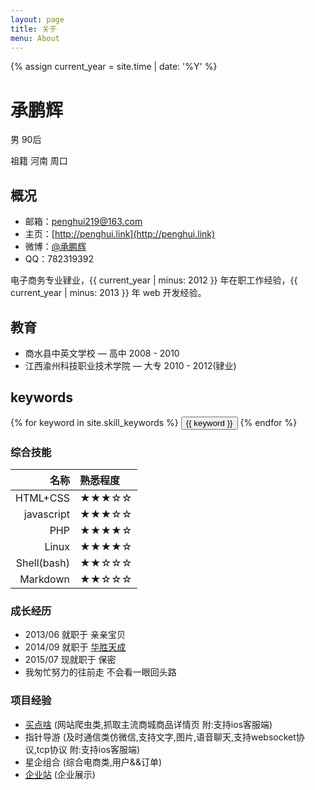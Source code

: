 ```yaml
---
layout: page
title: 关于
menu: About
---
```

{% assign current_year = site.time | date: '%Y' %}

承鹏辉
===
男 90后

祖籍 河南 周口

## 概况

- 邮箱：penghui219@163.com
- 主页：[http://penghui.link](http://penghui.link)
- 微博：[@承鹏辉](http://weibo.com/peen219)
- QQ：782319392

电子商务专业肄业，{{ current_year | minus: 2012 }} 年在职工作经验，{{ current_year | minus: 2013 }} 年 web 开发经验。

## 教育

- 商水县中英文学校  — 高中 2008 - 2010
- 江西渝州科技职业技术学院 — 大专 2010 - 2012(肄业)

## keywords
<div class="btn-inline">
{% for keyword in site.skill_keywords %} <button class="btn btn-outline" type="button">{{ keyword }}</button> {% endfor %}
</div>

### 综合技能

| 名称 | 熟悉程度
|--:|:--|
| HTML+CSS | ★★★☆☆ |
| javascript | ★★★☆☆ |
| PHP | ★★★★☆ |
| Linux | ★★★★☆ |
| Shell(bash) | ★★☆☆☆ |
| Markdown | ★★☆☆☆ |



### 成长经历
* 2013/06 就职于 亲亲宝贝
* 2014/09 就职于 [华胜天成](http://www.teamsun.com.cn/)
* 2015/07 现就职于 保密
* 我匆忙努力的往前走 不会看一眼回头路

### 项目经验
* <a href='http://maidian3.youyoule.com/'>买点啥</a> (网站爬虫类,抓取主流商城商品详情页   附:支持ios客服端)
* 指针导游 (及时通信类仿微信,支持文字,图片,语音聊天,支持websocket协议,tcp协议 附:支持ios客服端)
* 星企组合 (综合电商类,用户&&订单)
* <a href='http://www.bjxgmh.com'>企业站</a> (企业展示)

